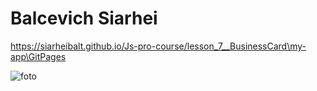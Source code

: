# Balcevich Siarhei

https://siarheibalt.github.io/Js-pro-course/lesson_7__BusinessCard\my-app\GitPages

![foto](https://user-images.githubusercontent.com/75533283/116124214-acf1d080-a6cc-11eb-8e38-96bd0fd038ce.jpg)


